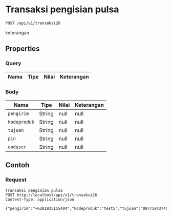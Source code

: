 # Transaksi pengisian pulsa
```http
POST /api/v1/transaksi26
```
keterangan
## Properties
### Query
Nama | Tipe | Nilai | Keterangan
--- | --- | --- | ---
### Body
Nama | Tipe | Nilai | Keterangan
--- | --- | --- | ---
<code>pengirim</code> | String | null | null
<code>kodeproduk</code> | String | null | null
<code>tujuan</code> | String | null | null
<code>pin</code> | String | null | null
<code>enduser</code> | String | null | null
## Contoh
### Request
```http
Transaksi pengisian pulsa
POST http://localhost/api/v1/transaksi26
Content-Type: application/json

{"pengirim":"+6281935155404","kodeproduk":"test5","tujuan":"087758437457","pin":"1234","enduser":"087758437457"}
```
